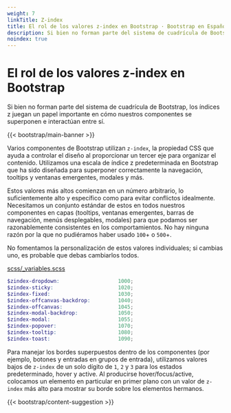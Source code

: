 ```yaml
---
weight: 7
linkTitle: Z-index
title: El rol de los valores z-index en Bootstrap · Bootstrap en Español v5.3
description: Si bien no forman parte del sistema de cuadrícula de Bootstrap, los índices z juegan un papel importante en cómo nuestros componentes se superponen e interactúan entre sí.
noindex: true
---
```


# El rol de los valores z-index en Bootstrap

Si bien no forman parte del sistema de cuadrícula de Bootstrap, los índices z juegan un papel importante en cómo nuestros componentes se superponen e interactúan entre sí.

{{< bootstrap/main-banner >}}

Varios componentes de Bootstrap utilizan `z-index`, la propiedad CSS que ayuda a controlar el diseño al proporcionar un tercer eje para organizar el contenido. Utilizamos una escala de índice z predeterminada en Bootstrap que ha sido diseñada para superponer correctamente la navegación, tooltips y ventanas emergentes, modales y más.

Estos valores más altos comienzan en un número arbitrario, lo suficientemente alto y específico como para evitar conflictos idealmente. Necesitamos un conjunto estándar de estos en todos nuestros componentes en capas (tooltips, ventanas emergentes, barras de navegación, menús desplegables, modales) para que podamos ser razonablemente consistentes en los comportamientos. No hay ninguna razón por la que no pudiéramos haber usado `100`\+ o `500`+.

No fomentamos la personalización de estos valores individuales; si cambias uno, es probable que debas cambiarlos todos.

[scss/_variables.scss](https://github.com/twbs/bootstrap/blob/v5.3.2/scss/_variables.scss)

```scss {filename="scss/_variables.scss"}
$zindex-dropdown:                   1000;
$zindex-sticky:                     1020;
$zindex-fixed:                      1030;
$zindex-offcanvas-backdrop:         1040;
$zindex-offcanvas:                  1045;
$zindex-modal-backdrop:             1050;
$zindex-modal:                      1055;
$zindex-popover:                    1070;
$zindex-tooltip:                    1080;
$zindex-toast:                      1090;
```

Para manejar los bordes superpuestos dentro de los componentes (por ejemplo, botones y entradas en grupos de entrada), utilizamos valores bajos de `z-index` de un solo dígito de `1`, `2` y `3` para los estados predeterminado, hover y active. Al producirse hover/focus/active, colocamos un elemento en particular en primer plano con un valor de `z-index` más alto para mostrar su borde sobre los elementos hermanos.

{{< bootstrap/content-suggestion >}}
